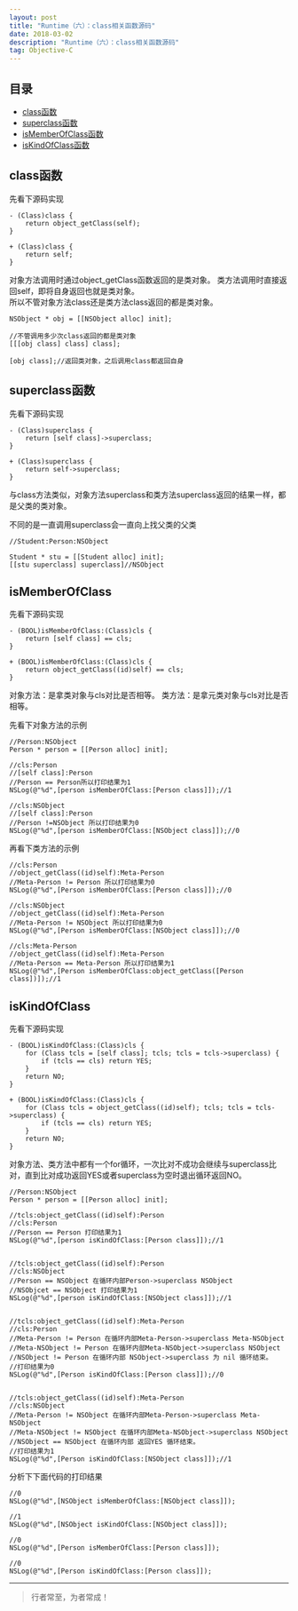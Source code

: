 ```yaml
---
layout: post
title: "Runtime（六）：class相关函数源码"
date: 2018-03-02
description: "Runtime（六）：class相关函数源码"
tag: Objective-C
---
```






## 目录
- [class函数](#content1)   
- [superclass函数](#content2)   
- [isMemberOfClass函数](#content3)   
- [isKindOfClass函数](#content4)   






<!-- ************************************************ -->
## <a id="content1"></a>class函数

先看下源码实现

```objc
- (Class)class {
    return object_getClass(self);
}

+ (Class)class {
    return self;
}
```

对象方法调用时通过object_getClass函数返回的是类对象。
类方法调用时直接返回self，即将自身返回也就是类对象。       
所以不管对象方法class还是类方法class返回的都是类对象。      

```
NSObject * obj = [[NSObject alloc] init];

//不管调用多少次class返回的都是类对象
[[[obj class] class] class];

[obj class];//返回类对象，之后调用class都返回自身
```



<!-- ************************************************ -->
## <a id="content2"></a>superclass函数

先看下源码实现

```
- (Class)superclass {
    return [self class]->superclass;
}

+ (Class)superclass {
    return self->superclass;
}

```

与class方法类似，对象方法superclass和类方法superclass返回的结果一样，都是父类的类对象。

不同的是一直调用superclass会一直向上找父类的父类
```
//Student:Person:NSObject

Student * stu = [[Student alloc] init];
[[stu superclass] superclass]//NSObject
```


<!-- ************************************************ -->
## <a id="content3"></a>isMemberOfClass

先看下源码实现

```objc
- (BOOL)isMemberOfClass:(Class)cls {
    return [self class] == cls;
}

+ (BOOL)isMemberOfClass:(Class)cls {
    return object_getClass((id)self) == cls;
}
```

对象方法：是拿类对象与cls对比是否相等。
类方法：是拿元类对象与cls对比是否相等。    

先看下对象方法的示例

```
//Person:NSObject
Person * person = [[Person alloc] init];

//cls:Person
//[self class]:Person
//Person == Person所以打印结果为1
NSLog(@"%d",[person isMemberOfClass:[Person class]]);//1

//cls:NSObject
//[self class]:Person
//Person !=NSObject 所以打印结果为0
NSLog(@"%d",[person isMemberOfClass:[NSObject class]]);//0
```

再看下类方法的示例

```
//cls:Person
//object_getClass((id)self):Meta-Person
//Meta-Person != Person 所以打印结果为0
NSLog(@"%d",[Person isMemberOfClass:[Person class]]);//0

//cls:NSObject
//object_getClass((id)self):Meta-Person
//Meta-Person != NSObject 所以打印结果为0
NSLog(@"%d",[Person isMemberOfClass:[NSObject class]]);//0

//cls:Meta-Person
//object_getClass((id)self):Meta-Person
//Meta-Person == Meta-Person 所以打印结果为1
NSLog(@"%d",[Person isMemberOfClass:object_getClass([Person class])]);//1
```

<!-- ************************************************ -->
## <a id="content4"></a>isKindOfClass

先看下源码实现

```
- (BOOL)isKindOfClass:(Class)cls {
    for (Class tcls = [self class]; tcls; tcls = tcls->superclass) {
        if (tcls == cls) return YES;
    }
    return NO;
}

+ (BOOL)isKindOfClass:(Class)cls {
    for (Class tcls = object_getClass((id)self); tcls; tcls = tcls->superclass) {
        if (tcls == cls) return YES;
    }
    return NO;
}
```

对象方法、类方法中都有一个for循环，一次比对不成功会继续与superclass比对，直到比对成功返回YES或者superclass为空时退出循环返回NO。

```
//Person:NSObject
Person * person = [[Person alloc] init];

//tcls:object_getClass((id)self):Person
//cls:Person
//Person == Person 打印结果为1
NSLog(@"%d",[person isKindOfClass:[Person class]]);//1


//tcls:object_getClass((id)self):Person
//cls:NSObject
//Person == NSObject 在循环内部Person->superclass NSObject
//NSObjcet == NSObject 打印结果为1
NSLog(@"%d",[person isKindOfClass:[NSObject class]]);//1


//tcls:object_getClass((id)self):Meta-Person
//cls:Person
//Meta-Person != Person 在循环内部Meta-Person->superclass Meta-NSObject
//Meta-NSObject != Person 在循环内部Meta-NSObject->superclass NSObject
//NSObject != Person 在循环内部 NSObject->superclass 为 nil 循环结束。
//打印结果为0
NSLog(@"%d",[Person isKindOfClass:[Person class]]);//0


//tcls:object_getClass((id)self):Meta-Person
//cls:NSObject
//Meta-Person != NSObject 在循环内部Meta-Person->superclass Meta-NSObject
//Meta-NSObject != NSObject 在循环内部Meta-NSObject->superclass NSObject
//NSObject == NSObject 在循环内部 返回YES 循环结束。
//打印结果为1
NSLog(@"%d",[Person isKindOfClass:[NSObject class]]);//1
```

分析下下面代码的打印结果
```
//0
NSLog(@"%d",[NSObject isMemberOfClass:[NSObject class]]);

//1
NSLog(@"%d",[NSObject isKindOfClass:[NSObject class]]);

//0
NSLog(@"%d",[Person isMemberOfClass:[Person class]]);

//0
NSLog(@"%d",[Person isKindOfClass:[Person class]]);
```





----------
>  行者常至，为者常成！


